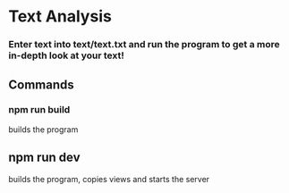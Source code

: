 # Text Analysis

### Enter text into text/text.txt and run the program to get a more in-depth look at your text!

## Commands

### npm run build

builds the program

## npm run dev

builds the program, copies views and starts the server
